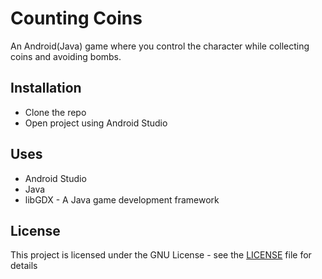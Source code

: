 # Counting Coins
An Android(Java) game where you control the character while collecting coins and avoiding bombs.

## Installation
* Clone the repo
* Open project using Android Studio


## Uses
* Android Studio
* Java
* libGDX - A Java game development framework

## License

This project is licensed under the GNU License - see the [LICENSE](LICENSE) file for details
